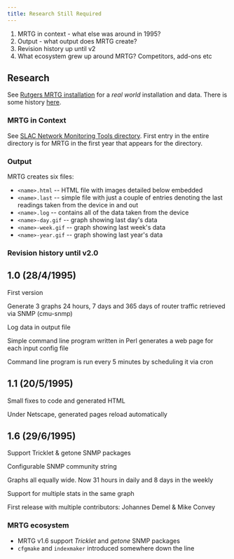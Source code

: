 ```yaml
---
title: Research Still Required
---
```


1. MRTG in context - what else was around in 1995?
2. Output - what output does MRTG create?
3. Revision history up until v2
4. What ecosystem grew up around MRTG? Competitors, add-ons etc

## Research

See [Rutgers MRTG installation](https://people.cs.rutgers.edu/~terminals/mrtg/mrtg-2.5.4c/) for a *real world* installation and data. There is some history [here](https://people.cs.rutgers.edu/~terminals/mrtg/mrtg-2.5.4c/readme.html#HIST).

### MRTG in Context

See [SLAC Network Monitoring Tools directory](https://www.slac.stanford.edu/xorg/nmtf/nmtf-tools.html). First entry in the entire directory is for MRTG in the first year that appears for the directory.

### Output

MRTG creates six files:

- `<name>.html` -- HTML file with images detailed below embedded
- `<name>.last` -- simple file with just a couple of entries denoting the last readings taken from the device in and out
- `<name>.log` -- contains all of the data taken from the device
- `<name>-day.gif` -- graph showing last day's data
- `<name>-week.gif` -- graph showing last week's data
- `<name>-year.gif` -- graph showing last year's data

### Revision history until v2.0

1.0 (28/4/1995)
---

First version

Generate 3 graphs 24 hours, 7 days and 365 days of router traffic retrieved via SNMP (cmu-snmp)

Log data in output file

Simple command line program written in Perl generates a web page for each input config file

Command line program is run every 5 minutes by scheduling it via cron

1.1 (20/5/1995)
---

Small fixes to code and generated HTML

Under Netscape, generated pages reload automatically

1.6 (29/6/1995)
---

Support Tricklet & getone SNMP packages

Configurable SNMP community string

Graphs all equally wide. Now 31 hours in daily and 8 days in the weekly

Support for multiple stats in the same graph

First release with multiple contributors: Johannes Demel & Mike Convey

### MRTG ecosystem

- MRTG v1.6 support *Tricklet* and *getone* SNMP packages
- `cfgmake` and `indexmaker` introduced somewhere down the line
